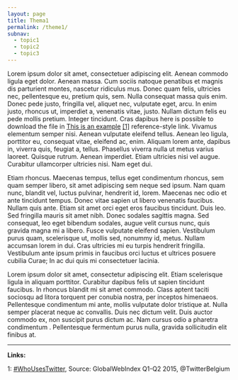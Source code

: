 ```yaml
---
layout: page
title: Thema1
permalink: /theme1/
subnav:
  - topic1
  - topic2
  - topic3
---
```



Lorem ipsum dolor sit amet, consectetuer adipiscing elit. Aenean commodo ligula eget dolor. Aenean massa. Cum sociis natoque penatibus et magnis dis parturient montes, nascetur ridiculus mus. Donec quam felis, ultricies nec, pellentesque eu, pretium quis, sem. Nulla consequat massa quis enim. Donec pede justo, fringilla vel, aliquet nec, vulputate eget, arcu. In enim justo, rhoncus ut, imperdiet a, venenatis vitae, justo. Nullam dictum felis eu pede mollis pretium. Integer tincidunt. Cras dapibus here is possible to download the file in [This is an example](/assets/downloads/twitter_nl.pdf) [[1]](#1)  reference-style link. Vivamus elementum semper nisi. Aenean vulputate eleifend tellus. Aenean leo ligula, porttitor eu, consequat vitae, eleifend ac, enim. Aliquam lorem ante, dapibus in, viverra quis, feugiat a, tellus. Phasellus viverra nulla ut metus varius laoreet. Quisque rutrum. Aenean imperdiet. Etiam ultricies nisi vel augue. Curabitur ullamcorper ultricies nisi. Nam eget dui.

Etiam rhoncus. Maecenas tempus, tellus eget condimentum rhoncus, sem quam semper libero, sit amet adipiscing sem neque sed ipsum. Nam quam nunc, blandit vel, luctus pulvinar, hendrerit id, lorem. Maecenas nec odio et ante tincidunt tempus. Donec vitae sapien ut libero venenatis faucibus. Nullam quis ante. Etiam sit amet orci eget eros faucibus tincidunt. Duis leo. Sed fringilla mauris sit amet nibh. Donec sodales sagittis magna. Sed consequat, leo eget bibendum sodales, augue velit cursus nunc, quis gravida magna mi a libero. Fusce vulputate eleifend sapien. Vestibulum purus quam, scelerisque ut, mollis sed, nonummy id, metus. Nullam accumsan lorem in dui. Cras ultricies mi eu turpis hendrerit fringilla. Vestibulum ante ipsum primis in faucibus orci luctus et ultrices posuere cubilia Curae; In ac dui quis mi consectetuer lacinia.


Lorem ipsum dolor sit amet, consectetur adipiscing elit. Etiam scelerisque ligula in aliquam porttitor. Curabitur dapibus felis ut sapien tincidunt faucibus. In rhoncus blandit mi sit amet commodo. Class aptent taciti sociosqu ad litora torquent per conubia nostra, per inceptos himenaeos. Pellentesque condimentum mi ante, mollis vulputate dolor tristique at. Nulla semper placerat neque ac convallis. Duis nec dictum velit. Duis auctor commodo ex, non suscipit purus dictum ac. Nam cursus odio a pharetra condimentum . Pellentesque fermentum purus nulla, gravida sollicitudin elit finibus at.

***

<a name="1"></a>
**Links:**

1: <a href="/assets/downloads/twitter_nl.pdf" class="docs-heading-icon">#WhoUsesTwitter</a>, Source: GlobalWebIndex Q1-Q2 2015, @TwitterBelgium
